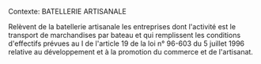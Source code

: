 Contexte: BATELLERIE ARTISANALE

Relèvent de la batellerie artisanale les entreprises dont l'activité est le transport de marchandises par bateau et qui remplissent les conditions d'effectifs prévues au I de l'article 19 de la loi n° 96-603 du 5 juillet 1996 relative au développement et à la promotion du commerce et de l'artisanat.